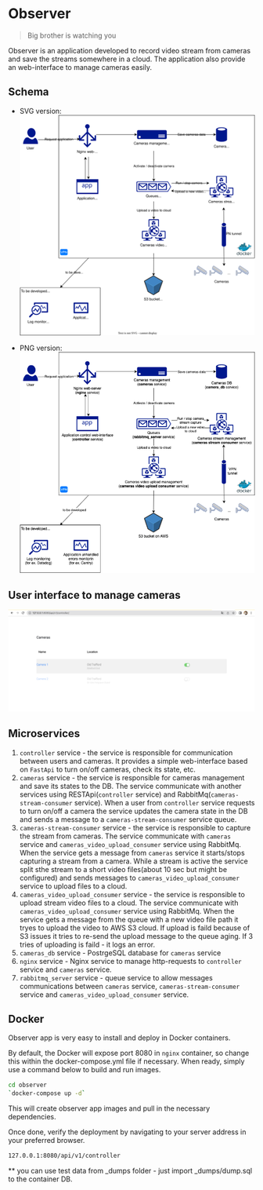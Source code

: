 # Observer
> Big brother is watching you

Observer is an application developed to record video stream from cameras and save the streams somewhere in a cloud. The application also provide an web-interface to manage cameras easily.

## Schema

- SVG version:
![SVG schema](docs/schema.svg)


- PNG version:
![SVG schema](docs/schema.png)


## User interface to manage cameras
![User interface](docs/controller_interface.png)


## Microservices

1. `controller` service - the service is responsible for communication between users and cameras. It provides a simple web-interface based on `FastApi` to turn on/off cameras, check its state, etc.
2. `cameras` service - the service is responsible for cameras management and save its states to the DB. The service communicate with another services using RESTApi(`controller` service) and RabbitMq(`cameras-stream-consumer` service). When a user from `controller` service requests to turn on/off a camera the service updates the camera state in the DB and sends a message to a `cameras-stream-consumer` service queue.
3. `cameras-stream-consumer` service - the service is responsible to capture the stream from cameras. The service communicate with `cameras` service and `cameras_video_upload_consumer` service using RabbitMq. When the service gets a message from `cameras` service it starts/stops capturing a stream from a camera. While a stream is active the service split sthe stream to a short video files(about 10 sec but might be configured) and sends messages to `cameras_video_upload_consumer` service to upload files to a cloud.
4. `cameras_video_upload_consumer` service - the service is responsible to upload stream video files to a cloud. The service communicate with `cameras_video_upload_consumer` service using RabbitMq. When the service gets a message from the queue with a new video file path it tryes to upload the video to AWS S3 cloud. If upload is faild because of S3 issues it tries to re-send the upload message to the queue aging. If 3 tries of uploading is faild - it logs an error.
5. `cameras_db` service - PostrgeSQL database for `cameras` service
6. `nginx` service - Nginx service to manage http-requests to `controller` service and `cameras` service.
7. `rabbitmq_server` service - queue service to allow messages communications between `cameras` service, `cameras-stream-consumer` service and `cameras_video_upload_consumer` service.

## Docker

Observer app is very easy to install and deploy in Docker containers.

By default, the Docker will expose port 8080 in `nginx` container, so change this within the
docker-compose.yml file if necessary. When ready, simply use a command below to
build and run images.

```sh
cd observer
`docker-compose up -d`
```

This will create observer app images and pull in the necessary dependencies.

Once done, verify the deployment by navigating to your server address in
your preferred browser.

```sh
127.0.0.1:8080/api/v1/controller
```

** you can use test data from _dumps folder - just import _dumps/dump.sql to the container DB.
